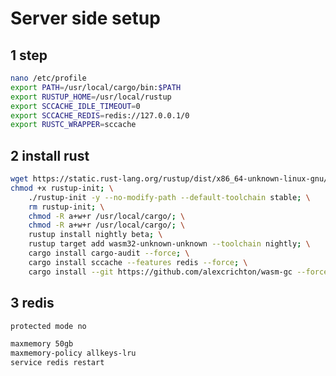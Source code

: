 # Server side setup

## 1 step

```Bash
nano /etc/profile
export PATH=/usr/local/cargo/bin:$PATH
export RUSTUP_HOME=/usr/local/rustup
export SCCACHE_IDLE_TIMEOUT=0
export SCCACHE_REDIS=redis://127.0.0.1/0
export RUSTC_WRAPPER=sccache
```

## 2 install rust

```Bash
wget https://static.rust-lang.org/rustup/dist/x86_64-unknown-linux-gnu/rustup-init
chmod +x rustup-init; \
	./rustup-init -y --no-modify-path --default-toolchain stable; \
	rm rustup-init; \
	chmod -R a+w+r /usr/local/cargo/; \
	chmod -R a+w+r /usr/local/cargo/; \
	rustup install nightly beta; \
	rustup target add wasm32-unknown-unknown --toolchain nightly; \
	cargo install cargo-audit --force; \
	cargo install sccache --features redis --force; \
	cargo install --git https://github.com/alexcrichton/wasm-gc --force ;
```

## 3 redis

```Bash
protected mode no

maxmemory 50gb
maxmemory-policy allkeys-lru
service redis restart
```

<!--
## 4 user

export PATH="$HOME/.cargo/bin:$PATH"
export RUSTUP_HOME=$HOME/.rustup
export CARGO_HOME=$HOME/.cargo

rustup install stable -->
